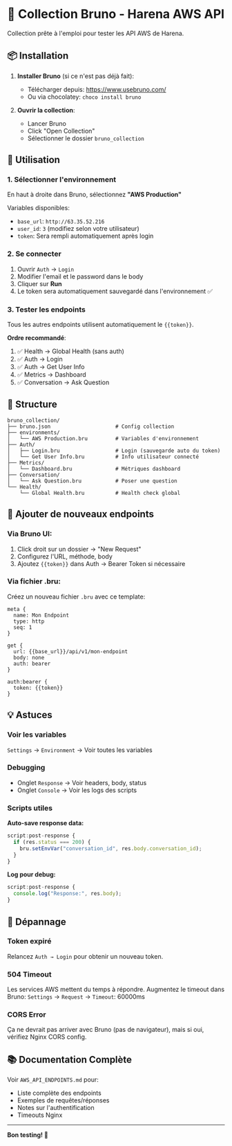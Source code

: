 # 🧪 Collection Bruno - Harena AWS API

Collection prête à l'emploi pour tester les API AWS de Harena.

## 📦 Installation

1. **Installer Bruno** (si ce n'est pas déjà fait):
   - Télécharger depuis: https://www.usebruno.com/
   - Ou via chocolatey: `choco install bruno`

2. **Ouvrir la collection**:
   - Lancer Bruno
   - Click "Open Collection"
   - Sélectionner le dossier `bruno_collection`

## 🚀 Utilisation

### 1. Sélectionner l'environnement

En haut à droite dans Bruno, sélectionnez **"AWS Production"**

Variables disponibles:
- `base_url`: `http://63.35.52.216`
- `user_id`: `3` (modifiez selon votre utilisateur)
- `token`: Sera rempli automatiquement après login

### 2. Se connecter

1. Ouvrir `Auth` → `Login`
2. Modifier l'email et le password dans le body
3. Cliquer sur **Run**
4. Le token sera automatiquement sauvegardé dans l'environnement ✅

### 3. Tester les endpoints

Tous les autres endpoints utilisent automatiquement le `{{token}}`.

**Ordre recommandé**:
1. ✅ Health → Global Health (sans auth)
2. ✅ Auth → Login
3. ✅ Auth → Get User Info
4. ✅ Metrics → Dashboard
5. ✅ Conversation → Ask Question

## 📁 Structure

```
bruno_collection/
├── bruno.json                     # Config collection
├── environments/
│   └── AWS Production.bru         # Variables d'environnement
├── Auth/
│   ├── Login.bru                  # Login (sauvegarde auto du token)
│   └── Get User Info.bru          # Info utilisateur connecté
├── Metrics/
│   └── Dashboard.bru              # Métriques dashboard
├── Conversation/
│   └── Ask Question.bru           # Poser une question
└── Health/
    └── Global Health.bru          # Health check global
```

## 🔧 Ajouter de nouveaux endpoints

### Via Bruno UI:
1. Click droit sur un dossier → "New Request"
2. Configurez l'URL, méthode, body
3. Ajoutez `{{token}}` dans Auth → Bearer Token si nécessaire

### Via fichier .bru:
Créez un nouveau fichier `.bru` avec ce template:

```
meta {
  name: Mon Endpoint
  type: http
  seq: 1
}

get {
  url: {{base_url}}/api/v1/mon-endpoint
  body: none
  auth: bearer
}

auth:bearer {
  token: {{token}}
}
```

## 💡 Astuces

### Voir les variables
`Settings` → `Environment` → Voir toutes les variables

### Debugging
- Onglet `Response` → Voir headers, body, status
- Onglet `Console` → Voir les logs des scripts

### Scripts utiles

**Auto-save response data:**
```javascript
script:post-response {
  if (res.status === 200) {
    bru.setEnvVar("conversation_id", res.body.conversation_id);
  }
}
```

**Log pour debug:**
```javascript
script:post-response {
  console.log("Response:", res.body);
}
```

## 🐛 Dépannage

### Token expiré
Relancez `Auth → Login` pour obtenir un nouveau token.

### 504 Timeout
Les services AWS mettent du temps à répondre. Augmentez le timeout dans Bruno:
`Settings` → `Request` → `Timeout`: 60000ms

### CORS Error
Ça ne devrait pas arriver avec Bruno (pas de navigateur), mais si oui, vérifiez Nginx CORS config.

## 📚 Documentation Complète

Voir `AWS_API_ENDPOINTS.md` pour:
- Liste complète des endpoints
- Exemples de requêtes/réponses
- Notes sur l'authentification
- Timeouts Nginx

---

**Bon testing! 🚀**
